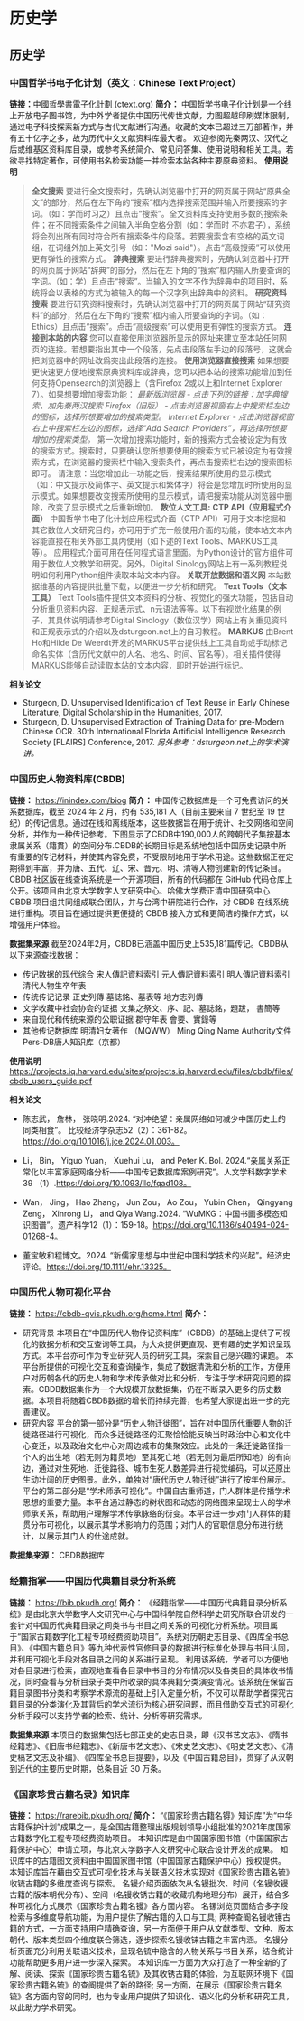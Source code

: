# 历史学
## 历史学
### 中国哲学书电子化计划（英文：Chinese Text Project）
**链接：**[中國哲學書電子化計劃 (ctext.org)](http://ctext.org/zh)
**简介：** 中国哲学书电子化计划是一个线上开放电子图书馆，为中外学者提供中国历代传世文献，力图超越印刷媒体限制，通过电子科技探索新方式与古代文献进行沟通。收藏的文本已超过三万部著作，并有五十亿字之多，故为历代中文文献资料库最大者。 欢迎参阅先秦两汉、汉代之后或维基区资料库目录，或参考系统简介、常见问答集、使用说明和相关工具。若欲寻找特定著作，可使用书名检索功能一并检索本站各种主要原典资料。
**使用说明**
>**全文搜索**
要进行全文搜索时，先确认浏览器中打开的网页属于网站“原典全文”的部分，然后在左下角的“搜索”框内选择搜索范围并输入所要搜索的字词。（如：学而时习之）且点击“搜索”。全文资料库支持使用多数的搜索条件；在不同搜索条件之间输入半角空格分割（如：学而时 不亦君子），系统将会列出所有同时符合所有搜索条件的段落。若要搜索含有空格的英文词组，在词组外加上英文引号（如："Mozi said"）。点击“高级搜索”可以使用更有弹性的搜索方式。
**辞典搜索**
要进行辞典搜索时，先确认浏览器中打开的网页属于网站“辞典”的部分，然后在左下角的“搜索”框内输入所要查询的字词。（如：学）且点击“搜索”。当输入的文字不作为辞典中的项目时，系统将会以表格的方式为被输入的每一个汉字列出辞典中的资料。
**研究资料搜索**
要进行研究资料搜索时，先确认浏览器中打开的网页属于网站“研究资料”的部分，然后在左下角的“搜索”框内输入所要查询的字词。（如：Ethics）且点击“搜索”。点击“高级搜索”可以使用更有弹性的搜索方式。
**连接到本站的内容**
您可以直接使用浏览器所显示的网址来建立至本站任何网页的连接。若想要指出其中一个段落，先点击段落左手边的段落号，这就会把浏览器中的网址改爲突出此段落的连接。
**使用浏览器直接搜索**
如果想要更快速更方便地搜索原典资料库或辞典，您可以把本站的搜索功能增加到任何支持Opensearch的浏览器上（含Firefox 2或以上和Internet Explorer 7）。如果想要增加搜索功能：
*最新版浏览器 - 点击下列的链接：加字典搜索、加先秦两汉搜索
Firefox（旧版） - 点击浏览器视窗右上中搜索栏左边的图标，选择所想要增加的搜索类型。
Internet Explorer - 点击浏览器视窗右上中搜索栏左边的图标，选择“Add Search Providers”，再选择所想要增加的搜索类型。*
第一次增加搜索功能时，新的搜索方式会被设定为有效的搜索方式。搜索时，只要确认您所想要使用的搜索方式已被设定为有效搜索方式，在浏览器的搜索栏中输入搜索条件，再点击搜索栏右边的搜索图标即可。
请注意：当您增加此一功能之后，搜索结果所使用的显示模式（如：中文提示及简体字、英文提示和繁体字）将会是您增加时所使用的显示模式。如果想要改变搜索所使用的显示模式，请把搜索功能从浏览器中删除，改变了显示模式之后重新增加。
**数位人文工具:**
**CTP API（应用程式介面）**
中国哲学书电子化计划应用程式介面（CTP API）可用于文本挖掘和其它数位人文研究目的，亦可用于扩充一般使用介面的功能，使本站文本内容能直接在相关外部工具内使用（如下述的Text Tools、MARKUS工具等）。
应用程式介面可用在任何程式语言里面。为Python设计的官方组件可用于数位人文教学和研究。另外，Digital Sinology网站上有一系列教程说明如何利用Python组件读取本站文本内容。
**关联开放数据和语义网**
本站数据维基的内容提供批量下载，以便进一步分析和研究。
**Text Tools（文本工具）**
Text Tools插件提供文本资料的分析、视觉化的强大功能，包括自动分析重见资料内容、正规表示式、n元语法等等。以下有视觉化结果的例子，其具体说明请参考Digital Sinology（数位汉学）网站上有关重见资料和正规表示式的介绍以及dsturgeon.net上的自习教程。
**MARKUS**
由Brent Ho和Hilde De Weerdt开发的MARKUS平台提供线上工具自动或手动标记命名实体（含历代文献中的人名、地名、时间、官名等）。相关插件使得MARKUS能够自动读取本站的文本内容，即时开始进行标记。

**相关论文**
- Sturgeon, D. Unsupervised Identification of Text Reuse in Early Chinese Literature, Digital Scholarship in the Humanities, 2017.
- Sturgeon, D. Unsupervised Extraction of Training Data for pre-Modern Chinese OCR. 30th International Florida Artificial Intelligence Research Society [FLAIRS] Conference, 2017.
*另外参考：dsturgeon.net上的学术演讲。*

### 中国历史人物资料库(CBDB)
**链接：** https://inindex.com/biog
**简介：** 中国传记数据库是一个可免费访问的关系数据库，截至 2024 年 2 月，约有 535,181 人（目前主要来自 7 世纪至 19 世纪）的传记信息。通过在线和离线版本，这些数据旨在用于统计、社交网络和空间分析，并作为一种传记参考。下图显示了CBDB中190,000人的跨朝代子集按基本隶属关系（籍貫）的空间分布.CBDB的长期目标是系统地包括中国历史记录中所有重要的传记材料，并使其内容免费，不受限制地用于学术用途。这些数据正在定期得到丰富，并为唐、五代、辽、宋、晋元、明、清等人物创建新的传记条目。
CBDB 社区版在线查询系统是一个开源项目，所有的代码都在 GitHub 代码仓库上公开。该项目由北京大学数字人文研究中心、哈佛大学费正清中国研究中心 CBDB 项目组共同组成联合团队，并与台湾中研院进行合作，对 CBDB 在线系统进行重构。项目旨在通过提供更便捷的 CBDB 接入方式和更简洁的操作方式，以增强用户体验。

**数据集来源**
截至2024年2月，CBDB已涵盖中国历史上535,181篇传记。CBDB从以下来源查找数据：
- 传记数据的现代综合
宋人傳記資料索引
元人傳記資料索引
明人傳記資料索引
清代人物生卒年表
- 传统传记记录
正史列傳
墓誌銘、墓表等
地方志列傳
- 文学收藏中社会协会的证据
文集之祭文、序、記、墓誌銘，題跋， 書簡等
- 来自现代和传统来源的公职证据
郡守年表
會要、實錄等
- 其他传记数据库
明清妇女著作 （MQWW）
Ming Qing Name Authority文件
Pers-DB唐人知识库（京都）
 
**使用说明**
https://projects.iq.harvard.edu/sites/projects.iq.harvard.edu/files/cbdb/files/cbdb_users_guide.pdf

**相关论文**
- 陈志武， 詹林， 张晓明.2024. “对冲绝望：亲属网络如何减少中国历史上的同类相食”。 比较经济学杂志52（2）：361-82。https://doi.org/10.1016/j.jce.2024.01.003。

- Li， Bin， Yiguo Yuan， Xuehui Lu， and Peter K. Bol. 2024.“亲属关系正常化以丰富家庭网络分析——中国传记数据库案例研究”。人文学科数字学术 39 （1）.https://doi.org/10.1093/llc/fqad108。

- Wan， Jing， Hao Zhang， Jun Zou， Ao Zou， Yubin Chen， Qingyang Zeng， Xinrong Li， and Qiya Wang.2024. “WuMKG：中国书画多模态知识图谱”。遗产科学12（1）：159-18。https://doi.org/10.1186/s40494-024-01268-4。

- 董宝敏和程博文。2024. “新儒家思想与中世纪中国科学技术的兴起”。经济史评论。https://doi.org/10.1111/ehr.13325。

### 中国历代人物可视化平台
**链接：** https://cbdb-qvis.pkudh.org/home.html
**简介：** 
- 研究背景
本项目在“中国历代人物传记资料库”（CBDB）的基础上提供了可视化的数据分析和交互查询等工具，为大众提供更直观、更有趣的史学知识呈现方式。本平台亦可作为专业研究人员的研究工具，探索自己感兴趣的课题。
本平台所提供的可视化交互和查询操作，集成了数据清洗和分析的工作，方便用户对历朝各代的历史人物和学术传承做对比和分析，专注于学术研究问题的探索。CBDB数据集作为一个大规模开放数据集，仍在不断录入更多的历史数据。本项目将随着CBDB数据的增长而持续完善，也希望大家提出进一步的完善建议。
- 研究内容
平台的第一部分是“历史人物迁徙图”，旨在对中国历代重要人物的迁徙路径进行可视化，而众多迁徙路径的汇聚恰恰能反映当时政治中心和文化中心变迁，以及政治文化中心对周边城市的集聚效应。此处的一条迁徙路径指一个人的出生地（若无则为籍贯地）至其死亡地（若无则为最后所知地）的有向边，通过对生死地、迁徙路径、城市生死人数差异进行视觉编码，可以还原出生动壮阔的历史图景。此外，单独对“唐代历史人物迁徙”进行了按年份展示。
平台的第二部分是“学术师承可视化”。中国自古重师道，门人群体是传播学术思想的重要力量。本平台通过静态的树状图和动态的网络图来呈现士人的学术师承关系，帮助用户理解学术传承脉络的衍变。本平台进一步对门人群体的籍贯分布可视化，以展示其学术影响力的范围；对门人的官职信息分布进行统计，以展示其门人的仕途成就。

**数据集来源：** CBDB数据库

### 经籍指掌——中国历代典籍目录分析系统
**链接：** https://bib.pkudh.org/
**简介：** 《经籍指掌——中国历代典籍目录分析系统》是由北京大学数字人文研究中心与中国科学院自然科学史研究所联合研发的一套针对中国历代典籍目录之间类书与书目之间关系的可视化分析系统。项目属于“国家古籍数字化工程专项经费资助项目”。系统对历朝史志目录、《四库全书总目》、《中国古籍总目》等九种代表性官修目录的数据进行标准化处理与书目认同，并利用可视化手段对各目录之间的关系进行呈现。
利用该系统，学者可以方便地对各目录进行检索，直观地查看各目录中书目的分布情况以及各类目的具体收书情况，同时查看与分析目录子类中所收录的具体典籍分类演变情况。该系统在保留古籍目录图书分类和考察学术源流的基础上引入定量分析，不仅可以帮助学者探究古籍目录的分类演化及其背后的学术流衍为核心研究问题，而且借助交互式的可视化分析手段可以支持学者的检索、统计、分析等研究需求。

**数据集来源**
本项目的数据集包括七部正史的史志目录，即《汉书艺文志》、《隋书经籍志》、《旧唐书经籍志》、《新唐书艺文志》、《宋史艺文志》、《明史艺文志》、《清史稿艺文志及补编》、《四库全书总目提要》，以及《中国古籍总目》，贯穿了从汉朝到近代的主要历史时期，总条目近 30 万条。

### 《国家珍贵古籍名录》知识库
**链接：** https://rarebib.pkudh.org/
**简介：** “《国家珍贵古籍名锝》知识库”为“中华古籍保护计划”成果之一，是全国古籍整理出版规划领导小组批准的2021年度国家古籍数字化工程专项经费资助项目。 本知识库是由中国国家图书馆（中国国家古籍保护中心）申请立项，与北京大学数字人文研究中心联合设计开发的成果。 知识库中的古籍图文资料由中国国家图书馆（中国国家古籍保护中心）授权提供。
本知识库旨在藉由交互式可视化技术与关联语义技术实现对《国家珍贵古籍名锍》收锍古籍的多维度查询与探索。 名镘介绍页面依次从名镘批次、时间（名镘收镘古籍的版本朝代分布）、空间（名镘收锈古籍的收藏机构地理分布）展开，结合多种可视化方式展示《国家珍贵古籍名镘》各方面内容。 名镙浏览页面结合多字段检索与多维度导航功能，为用户提供了解古籍的入口与工具; 两种查阍名镘收镬古籍的方式，一方面支持用户精确查询，另一方面便于用户从文献类型、文种、版本朝代、版本类型四个维度联合筛选，逐步探索名镘收铼古籍之丰富内涵。 名镘分析页面充分利用关联语义技术，呈现名锍中隐含的人物关系与书目关系，结合统计功能帮助更多用户进一步深入探索。
本知识库一方面为大众打造了一种全新的了解、阅读、探索《国家珍贵古籍名锍》及其收锈古籍的体验，为互联网环境下《国家珍贵古籍名锍》的查阍提供了新的路径; 另一方面，在展示《国家珍贵古籍名锍》各方面内容的同时，也为专业用户提供了知识化、语义化的分析和研究工具，以此助力学术研究。
